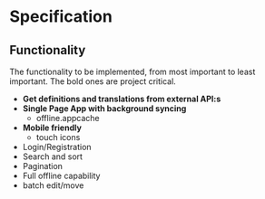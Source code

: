 # Specification

## Functionality

The functionality to be implemented, from most important to least important. The bold ones are project critical.

- **Get definitions and translations from external API:s**
- **Single Page App with background syncing**
    - offline.appcache
- **Mobile friendly**
    - touch icons
- Login/Registration
- Search and sort
- Pagination
- Full offline capability
- batch edit/move
